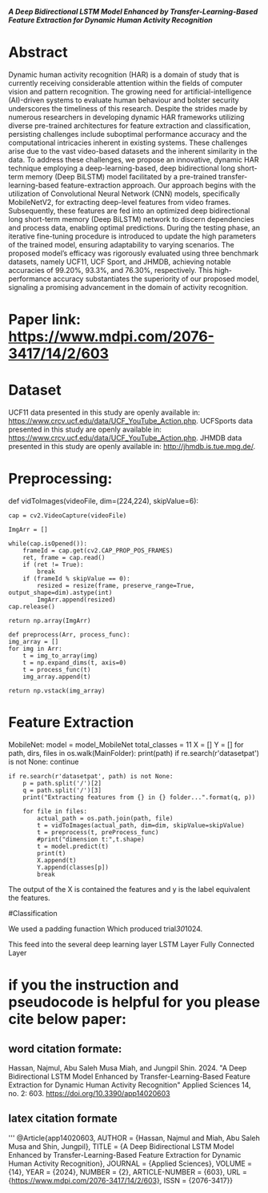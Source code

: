 ***A Deep Bidirectional LSTM Model Enhanced by Transfer-Learning-Based Feature Extraction for Dynamic Human Activity Recognition***

# Abstract
Dynamic human activity recognition (HAR) is a domain of study that is currently receiving considerable attention within the fields of computer vision and pattern recognition. The growing need for artificial-intelligence (AI)-driven systems to evaluate human behaviour and bolster security underscores the timeliness of this research. Despite the strides made by numerous researchers in developing dynamic HAR frameworks utilizing diverse pre-trained architectures for feature extraction and classification, persisting challenges include suboptimal performance accuracy and the computational intricacies inherent in existing systems. These challenges arise due to the vast video-based datasets and the inherent similarity in the data. To address these challenges, we propose an innovative, dynamic HAR technique employing a deep-learning-based, deep bidirectional long short-term memory (Deep BiLSTM) model facilitated by a pre-trained transfer-learning-based feature-extraction approach. Our approach begins with the utilization of Convolutional Neural Network (CNN) models, specifically MobileNetV2, for extracting deep-level features from video frames. Subsequently, these features are fed into an optimized deep bidirectional long short-term memory (Deep BiLSTM) network to discern dependencies and process data, enabling optimal predictions. During the testing phase, an iterative fine-tuning procedure is introduced to update the high parameters of the trained model, ensuring adaptability to varying scenarios. The proposed model’s efficacy was rigorously evaluated using three benchmark datasets, namely UCF11, UCF Sport, and JHMDB, achieving notable accuracies of 99.20%, 93.3%, and 76.30%, respectively. This high-performance accuracy substantiates the superiority of our proposed model, signaling a promising advancement in the domain of activity recognition.

# Paper link: https://www.mdpi.com/2076-3417/14/2/603

# Dataset
UCF11 data presented in this study are openly available in: https://www.crcv.ucf.edu/data/UCF_YouTube_Action.php. 
UCFSports data presented in this study are openly available in: https://www.crcv.ucf.edu/data/UCF_YouTube_Action.php. 
JHMDB data presented in this study are openly available in: http://jhmdb.is.tue.mpg.de/.

# Preprocessing:
def vidToImages(videoFile, dim=(224,224), skipValue=6):

    cap = cv2.VideoCapture(videoFile)

    ImgArr = []

    while(cap.isOpened()):
        frameId = cap.get(cv2.CAP_PROP_POS_FRAMES)
        ret, frame = cap.read()
        if (ret != True):
            break
        if (frameId % skipValue == 0):
            resized = resize(frame, preserve_range=True, output_shape=dim).astype(int)
            ImgArr.append(resized)
    cap.release()
    
    return np.array(ImgArr)

    def preprocess(Arr, process_func):
    img_array = []
    for img in Arr:
        t = img_to_array(img)
        t = np.expand_dims(t, axis=0)
        t = process_func(t)
        img_array.append(t)
    
    return np.vstack(img_array)
# Feature Extraction

MobileNet:
model = model_MobileNet
total_classes = 11
X = []
Y = []
for path, dirs, files in os.walk(MainFolder):
        print(path)
    if re.search(r'datasetpat') is not None:
        continue
    
    if re.search(r'datasetpat', path) is not None:
        p = path.split('/')[2]
        q = path.split('/')[3]
        print("Extracting features from {} in {} folder...".format(q, p))
        
        for file in files:
            actual_path = os.path.join(path, file)
            t = vidToImages(actual_path, dim=dim, skipValue=skipValue)
            t = preprocess(t, preProcess_func)
            #print("dimension t:",t.shape)
            t = model.predict(t)
            print(t)
            X.append(t)
            Y.append(classes[p])
            break 

The output of the X is contained the features and y is the label equivalent the features. 


#Classification

We used a padding funaction Which produced trial*30*1024.

This feed into the
several deep learning layer
LSTM Layer
Fully Connected Layer

# if you the instruction and pseudocode is helpful for you please cite below paper:

## word citation formate:
Hassan, Najmul, Abu Saleh Musa Miah, and Jungpil Shin. 2024. "A Deep Bidirectional LSTM Model Enhanced by Transfer-Learning-Based Feature Extraction for Dynamic Human Activity Recognition" Applied Sciences 14, no. 2: 603. https://doi.org/10.3390/app14020603

## latex citation formate
'''
@Article{app14020603,
AUTHOR = {Hassan, Najmul and Miah, Abu Saleh Musa and Shin, Jungpil},
TITLE = {A Deep Bidirectional LSTM Model Enhanced by Transfer-Learning-Based Feature Extraction for Dynamic Human Activity Recognition},
JOURNAL = {Applied Sciences},
VOLUME = {14},
YEAR = {2024},
NUMBER = {2},
ARTICLE-NUMBER = {603},
URL = {https://www.mdpi.com/2076-3417/14/2/603},
ISSN = {2076-3417}}






